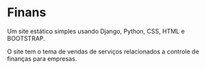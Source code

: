 # Finans
Um site estático simples usando Django, Python, CSS, HTML e BOOTSTRAP.

O site tem o tema de vendas de serviços relacionados a controle de finanças para empresas.
